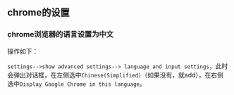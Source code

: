 



## chrome的设置


### chrome浏览器的语言设置为中文

操作如下：

`settings-->show advanced settings--> language and input settings`，此时会弹出对话框，在左侧选中`Chinese(Simplified)`（如果没有，就add），在右侧选中`Display Google Chrome in this language`。











